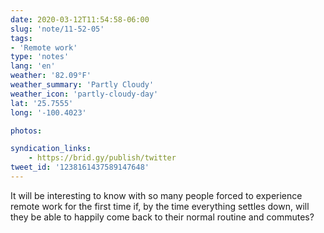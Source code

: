 ```yaml
---
date: 2020-03-12T11:54:58-06:00
slug: 'note/11-52-05'
tags:
- 'Remote work'
type: 'notes'
lang: 'en'
weather: '82.09°F'
weather_summary: 'Partly Cloudy'
weather_icon: 'partly-cloudy-day'
lat: '25.7555'
long: '-100.4023'

photos:

syndication_links:
    - https://brid.gy/publish/twitter
tweet_id: '1238161437589147648'
---
```

It will be interesting to know with so many people forced to experience remote work for the first time if, by the time everything settles down, will they be able to happily come back to their normal routine and commutes?